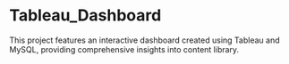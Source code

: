 # Tableau_Dashboard
This project features an interactive dashboard created using Tableau and MySQL, providing comprehensive insights into content library.
